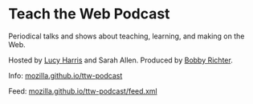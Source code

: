 # Teach the Web Podcast

Periodical talks and shows about teaching, learning, and making on the Web.

Hosted by [Lucy Harris](http://github.com/lucyeoh) and Sarah Allen. Produced by [Bobby Richter](http://github.com/secretrobotron).

Info: [mozilla.github.io/ttw-podcast](http://mozilla.github.io/ttw-podcast/index.html)

Feed: [mozilla.github.io/ttw-podcast/feed.xml](http://mozilla.github.io/ttw-podcast/feed.xml)
